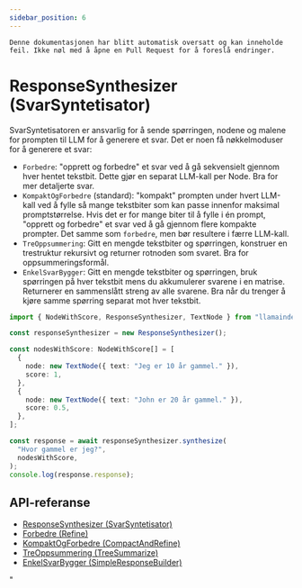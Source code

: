 ```yaml
---
sidebar_position: 6
---
```


`Denne dokumentasjonen har blitt automatisk oversatt og kan inneholde feil. Ikke nøl med å åpne en Pull Request for å foreslå endringer.`

# ResponseSynthesizer (SvarSyntetisator)

SvarSyntetisatoren er ansvarlig for å sende spørringen, nodene og malene for prompten til LLM for å generere et svar. Det er noen få nøkkelmoduser for å generere et svar:

- `Forbedre`: "opprett og forbedre" et svar ved å gå sekvensielt gjennom hver hentet tekstbit.
  Dette gjør en separat LLM-kall per Node. Bra for mer detaljerte svar.
- `KompaktOgForbedre` (standard): "kompakt" prompten under hvert LLM-kall ved å fylle så mange tekstbiter som kan passe innenfor maksimal promptstørrelse. Hvis det er for mange biter til å fylle i én prompt, "opprett og forbedre" et svar ved å gå gjennom flere kompakte prompter. Det samme som `forbedre`, men bør resultere i færre LLM-kall.
- `TreOppsummering`: Gitt en mengde tekstbiter og spørringen, konstruer en trestruktur rekursivt
  og returner rotnoden som svaret. Bra for oppsummeringsformål.
- `EnkelSvarBygger`: Gitt en mengde tekstbiter og spørringen, bruk spørringen på hver tekstbit
  mens du akkumulerer svarene i en matrise. Returnerer en sammenslått streng av alle
  svarene. Bra når du trenger å kjøre samme spørring separat mot hver tekstbit.

```typescript
import { NodeWithScore, ResponseSynthesizer, TextNode } from "llamaindex";

const responseSynthesizer = new ResponseSynthesizer();

const nodesWithScore: NodeWithScore[] = [
  {
    node: new TextNode({ text: "Jeg er 10 år gammel." }),
    score: 1,
  },
  {
    node: new TextNode({ text: "John er 20 år gammel." }),
    score: 0.5,
  },
];

const response = await responseSynthesizer.synthesize(
  "Hvor gammel er jeg?",
  nodesWithScore,
);
console.log(response.response);
```

## API-referanse

- [ResponseSynthesizer (SvarSyntetisator)](../../api/classes/ResponseSynthesizer.md)
- [Forbedre (Refine)](../../api/classes/Refine.md)
- [KompaktOgForbedre (CompactAndRefine)](../../api/classes/CompactAndRefine.md)
- [TreOppsummering (TreeSummarize)](../../api/classes/TreeSummarize.md)
- [EnkelSvarBygger (SimpleResponseBuilder)](../../api/classes/SimpleResponseBuilder.md)

"
